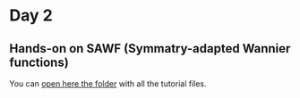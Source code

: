 # Day 2

## Hands-on on SAWF (Symmatry-adapted Wannier functions)

You can [open here the folder](.) with all the tutorial files.


